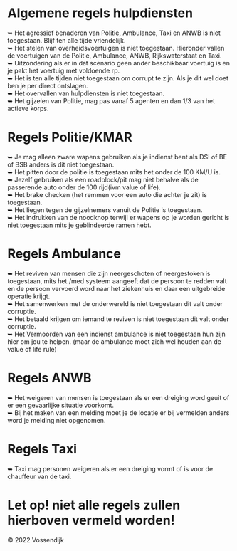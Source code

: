 # Algemene regels hulpdiensten 

 ➥ Het agressief benaderen van Politie, Ambulance, Taxi en ANWB is niet toegestaan. Blijf ten alle tijde vriendelijk.</br>
 ➥ Het stelen van overheidsvoertuigen is niet toegestaan. Hieronder vallen de voertuigen van de Politie, Ambulance, ANWB, Rijkswaterstaat en Taxi.</br>
    ➥ Uitzondering als er in dat scenario geen ander beschikbaar voertuig is en je pakt het voertuig met voldoende rp.</br>
 ➥ Het is ten alle tijden niet toegestaan om corrupt te zijn. Als je dit wel doet ben je per direct ontslagen.</br>
 ➥ Het overvallen van hulpdiensten is niet toegestaan.</br>
 ➥ Het gijzelen van Politie, mag pas vanaf 5 agenten en dan 1/3 van het actieve korps.</br>





# Regels Politie/KMAR


 ➥ Je mag alleen zware wapens gebruiken als je indienst bent als DSI of BE of BSB anders is dit niet toegestaan.</br>
 ➥ Het pitten door de politie is toegestaan mits het onder de 100 KM/U is. </br>
 ➥ Jezelf gebruiken als een roadblock/pit mag niet behalve als de passerende auto onder de 100 rijd(ivm value of life). </br>
 ➥ Het brake checken (het remmen voor een auto die achter je zit) is toegestaan. </br>
 ➥ Het liegen tegen de gijzelnemers vanuit de Politie is toegestaan.</br>
 ➥ Het indrukken van de noodknop terwijl er wapens op je worden gericht is niet toegestaan mits je geblindeerde ramen hebt.</br>

# Regels Ambulance
 ➥ Het reviven van mensen die zijn neergeschoten of neergestoken is toegestaan, mits het /med systeem aangeeft dat de persoon te redden valt en de persoon vervoerd word naar het ziekenhuis en daar een uitgebreide operatie krijgt.</br>
 ➥ Het samenwerken met de onderwereld is niet toegestaan dit valt onder corruptie.</br>
 ➥ Het betaald krijgen om iemand te reviven is niet toegestaan dit valt onder corruptie.</br>
 ➥ Het Vermoorden van een indienst ambulance is niet toegestaan hun zijn hier om jou te helpen. (maar de ambulance moet zich wel houden aan de value of life rule)</br>

# Regels ANWB
 ➥ Het weigeren van mensen is toegestaan als er een dreiging word geuit of er een gevaarlijke situatie voorkomt. </br>
 ➥ Bij het maken van een melding moet je de locatie er bij vermelden anders word je melding niet opgenomen. </br>
 

# Regels Taxi
 ➥ Taxi mag personen weigeren als er een dreiging vormt of is voor de chauffeur van de taxi.</br>


# Let op! niet alle regels zullen hierboven vermeld worden!
© 2022 Vossendijk
